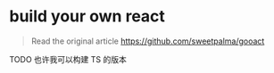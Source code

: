 # build your own react

> Read the original article https://github.com/sweetpalma/gooact

TODO 也许我可以构建 TS 的版本
